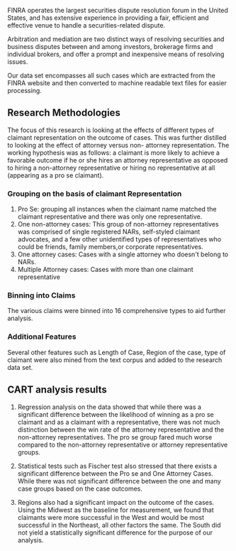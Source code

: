 
FINRA operates the largest securities dispute resolution forum in the United States, and has extensive experience in providing a fair, efficient and effective venue to handle a securities-related dispute. 

Arbitration and mediation are two distinct ways of resolving securities and business disputes between and among investors, brokerage firms and individual brokers, and offer a prompt and inexpensive means of resolving issues.

Our data set encompasses all such cases which are extracted from the FINRA website and then converted to machine readable text files for easier processing.

## Research Methodologies

The focus of this research is looking at the effects of different types of claimant representation
on the outcome of cases. This was further distilled to looking at the effect of attorney versus non-
attorney representation. The working hypothesis was as follows: a claimant is more likely to achieve a
favorable outcome if he or she hires an attorney representative as opposed to hiring a non-attorney
representative or hiring no representative at all (appearing as a pro se claimant).

### Grouping on the basis of claimant Representation

1. Pro Se: grouping all instances when the claimant name matched the claimant representative and there was only one representative.
2. One non-attorney cases: This group of non-attorney representatives was comprised of single registered NARs, self-styled claimant advocates, and a few other unidentified types of representatives who could be friends, family members,or corporate representatives.
3. One attorney cases: Cases with a single attorney who doesn't belong to NARs.
4. Multiple Attorney cases: Cases with more than one claimant representative

### Binning into Claims

The various claims were binned into 16 comprehensive types to aid further analysis.

### Additional Features

Several other features such as Length of Case, Region of the case, type of claimant were also mined from the text corpus and added to the research data set.

## CART analysis results

1. Regression analysis on the data showed that while there was a significant difference between the likelihood of winning as a pro se claimant and as a claimant with a representative, there was not much distinction between the win rate of the attorney representative and the non-attorney representatives. The pro se group fared much worse compared to the non-attorney representative or attorney representative groups. 

2. Statistical tests such as Fischer test also stressed that there exists a significant difference between the Pro se and One Attorney Cases. While there was not significant difference between the one and many case groups based on the case outcomes. 

3. Regions also had a significant impact on the outcome of the cases. Using the Midwest as the baseline for measurement, we found that claimants were more successful in the West and would be most successful in the Northeast, all other factors the same. The South did not yield a statistically significant difference for the purpose of our analysis.



